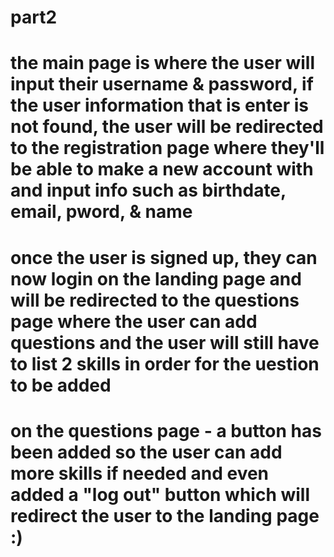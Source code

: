 # part2
# the main page is where the user will input their username & password, if the user information that is enter is not found, the user will be redirected to the registration page where they'll be able to make a new account with and input info such as birthdate, email, pword, & name
# once the user is signed up, they can now login on the landing page and will be redirected to the questions page where the user can add questions and the user will still have to list 2 skills in order for the   uestion to be added
# on the questions page - a button has been added so the user can add more skills if needed and even added a "log out" button which will redirect the user to the landing page :)
